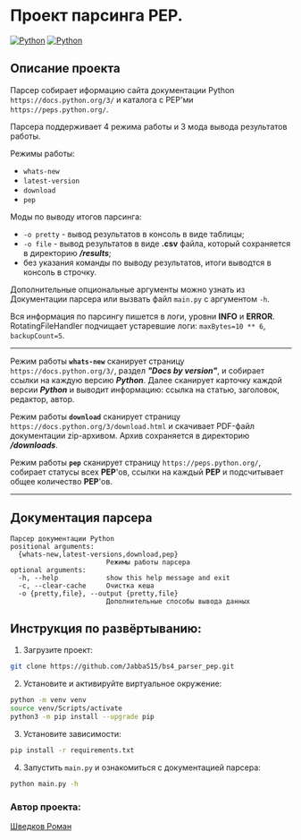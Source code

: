 # Проект парсинга PEP.
[![Python](https://img.shields.io/badge/-Python_3.10-464646?style=flat&logo=Python&logoColor=ffffff&color=013220)](https://www.python.org/)
[![Python](https://img.shields.io/badge/-BeautifulSoup-464646?style=flat&logo=BeautifulSoup&logoColor=ffffff&color=013220)](https://www.crummy.com/software/BeautifulSoup/bs4/doc/)

## Описание проекта
Парсер собирает иформацию сайта документации Python ```https://docs.python.org/3/``` и каталога с PEP'ми ```https://peps.python.org/```.

Парсера поддерживает 4 режима работы и 3 мода вывода результатов работы.

Режимы работы:
- `whats-new`
- `latest-version`
- `download`
- `pep`

Моды по выводу итогов парсинга:
- ```-o pretty``` - вывод результатов в консоль в виде таблицы;
- ```-o file``` - вывод результатов в виде **.csv** файла, который сохраняется в директорию ***/results***;
- без указания команды по выводу результатов, итоги выводтся в консоль в строчку.

Дополнительные опциональные аргументы можно узнать из Документации парсера или вызвать файл ```main.py``` c аргументом ```-h```.

Вся информация по парсингу пишется в логи, уровни **INFO** и **ERROR**.
RotatingFileHandler подчищает устаревшие логи: ```maxBytes=10 ** 6```, ```backupCount=5```.

---

Режим работы **`whats-new`** сканирует страницу ```https://docs.python.org/3/```, раздел ***"Docs by version"***, и собирает ссылки на каждую версию ***Python***. Далее сканирует карточку каждой версии ***Python*** и выводит информацию: ссылка на статью, заголовок, редактор, автор.  

Режим работы **`download`** сканирует страницу ```https://docs.python.org/3/download.html``` и скачивает PDF-файл документации zip-архивом. Архив сохраняется в директорию ***/downloads***.  

Режим работы **`pep`** сканирует страницу ```https://peps.python.org/```, собирает статусы всех **PEP**'ов, ссылки на каждый **PEP** и подсчитывает общее количество **PEP**'ов.

---

## Документация парсера
```
Парсер документации Python
positional arguments:
  {whats-new,latest-versions,download,pep}
                        Режимы работы парсера
optional arguments:
  -h, --help            show this help message and exit
  -c, --clear-cache     Очистка кеша
  -o {pretty,file}, --output {pretty,file}
                        Дополнительные способы вывода данных
```

## Инструкция по развёртыванию:
1. Загрузите проект:
```bash
git clone https://github.com/JabbaS15/bs4_parser_pep.git
```
2. Установите и активируйте виртуальное окружение:
```bash
python -m venv venv
source venv/Scripts/activate
python3 -m pip install --upgrade pip
```
3. Установите зависимости:
```bash
pip install -r requirements.txt
```
4. Запустить ```main.py``` и ознакомиться с документацией парсера:
```bash
python main.py -h
```

### Автор проекта:
[Шведков Роман](https://github.com/JabbaS15)

